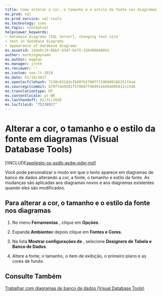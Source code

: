 ```yaml
---
title: Como alterar a cor, o tamanho e o estilo da fonte nos diagramas
ms.prod: sql
ms.prod_service: sql-tools
ms.technology: ssms
ms.topic: conceptual
helpviewer_keywords:
- database diagrams [SQL Server], changing text size
- text in database diagrams
- appearance of database diagrams
ms.assetid: 14de9c19-8bbf-4347-bef5-156499640052
author: markingmyname
ms.author: maghan
ms.manager: jroth
ms.reviewer: ''
ms.custom: seo-lt-2019
ms.date: 01/19/2017
ms.openlocfilehash: 7130c831ddcfb60fb5760ff1596989186251f4a4
ms.sourcegitcommit: b78f7ab9281f570b87f96991ebd9a095812cc546
ms.translationtype: HT
ms.contentlocale: pt-BR
ms.lasthandoff: 01/31/2020
ms.locfileid: "75238927"
---
```

# <a name="change-the-font-color-size-and-style-in-diagrams-visual-database-tools"></a>Alterar a cor, o tamanho e o estilo da fonte em diagramas (Visual Database Tools)

[!INCLUDE[appliesto-ss-asdb-asdw-pdw-md](../../includes/appliesto-ss-asdb-asdw-pdw-md.md)]

Você pode personalizar o modo em que o texto aparece em diagramas de banco de dados alterando a cor, a fonte, o tamanho e estilo da fonte. As mudanças são aplicadas aos diagramas novos e aos diagramas existentes quando eles são modificados.  
  
## <a name="to-change-the-font-color-size-and-style-in-diagrams"></a>Para alterar a cor, o tamanho e o estilo da fonte nos diagramas  
  
1. No menu **Ferramentas** , clique em **Opções**.  
  
2. Expanda **Ambiente**e depois clique em **Fontes e Cores**.  
  
3. Na lista **Mostrar configurações de** , selecione **Designers de Tabela e Banco de Dados**.  
  
4. Altere a fonte, o tamanho, o item de exibição, o primeiro plano e as cores de fundo.  
  
## <a name="see-also"></a>Consulte Também

[Trabalhar com diagramas de banco de dados &#40;Visual Database Tools&#41;](../../ssms/visual-db-tools/work-with-database-diagrams-visual-database-tools.md)